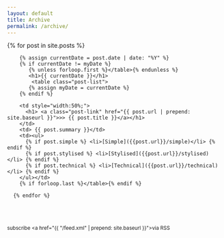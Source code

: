 ```yaml
---
layout: default
title: Archive
permalink: /archive/
---
```


<div class="home">
      {% for post in site.posts %}

        {% assign currentDate = post.date | date: "%Y" %}
        {% if currentDate != myDate %}
           {% unless forloop.first %}</table>{% endunless %}
           <h1>{{ currentDate }}</h1>
            <table class="post-list">
           {% assign myDate = currentDate %}
        {% endif %}
        
        <td style="width:50%;">
          <h1> <a class="post-link" href="{{ post.url | prepend: site.baseurl }}">>> {{ post.title }}</a></h1>
        </td>
        <td> {{ post.summary }}</td>
        <td><ul>
          {% if post.simple %} <li>[Simple]({{post.url}}/simple)</li> {% endif %}
          {% if post.stylised %} <li>[Stylised]({{post.url}}/stylised)</li> {% endif %}
          {% if post.technical %} <li>[Technical]({{post.url}}/technical)</li> {% endif %}
        </ul></td>
        {% if forloop.last %}</table>{% endif %}
      
      {% endfor %}
      

  <br><br><small><p class="rss-subscribe">subscribe <a href="{{ "/feed.xml" | prepend: site.baseurl }}">via RSS</a></p></small>

</div>
